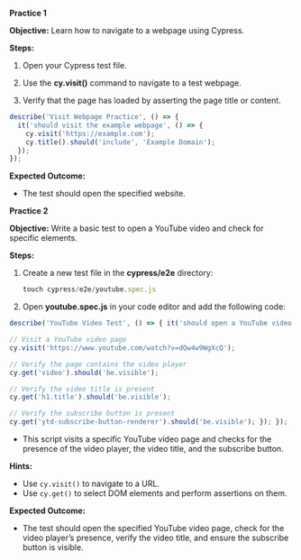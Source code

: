 **Practice 1**

**Objective:** Learn how to navigate to a webpage using Cypress.

**Steps:**

1.  Open your Cypress test file.
    
2.  Use the **cy.visit()** command to navigate to a test webpage.
    
3.  Verify that the page has loaded by asserting the page title or content.
    

```javascript
describe('Visit Webpage Practice', () => {
  it('should visit the example webpage', () => {
    cy.visit('https://example.com');
    cy.title().should('include', 'Example Domain');
  });
});

```

**Expected Outcome:**

-   The test should open the specified website.

**Practice 2**

**Objective:** Write a basic test to open a YouTube video and check for specific elements.

**Steps:**

1.  Create a new test file in the **cypress/e2e** directory:
    
    ```javascript
    touch cypress/e2e/youtube.spec.js
    
    ```
    
2.  Open **youtube.spec.js** in your code editor and add the following code:
    

```javascript
describe('YouTube Video Test', () => { it('should open a YouTube video and verify elements', () => { 

// Visit a YouTube video page
cy.visit('https://www.youtube.com/watch?v=dQw4w9WgXcQ'); 

// Verify the page contains the video player 
cy.get('video').should('be.visible'); 

// Verify the video title is present 
cy.get('h1.title').should('be.visible'); 

// Verify the subscribe button is present 
cy.get('ytd-subscribe-button-renderer').should('be.visible'); }); });


```

-   This script visits a specific YouTube video page and checks for the presence of the video player, the video title, and the subscribe button.

**Hints:**

-   Use `cy.visit()` to navigate to a URL.
-   Use `cy.get()` to select DOM elements and perform assertions on them.

**Expected Outcome:**

-   The test should open the specified YouTube video page, check for the video player’s presence, verify the video title, and ensure the subscribe button is visible.
<!--stackedit_data:
eyJoaXN0b3J5IjpbMTE2Mjc3NjI4MSwtMjA4ODc0NjYxMl19
-->